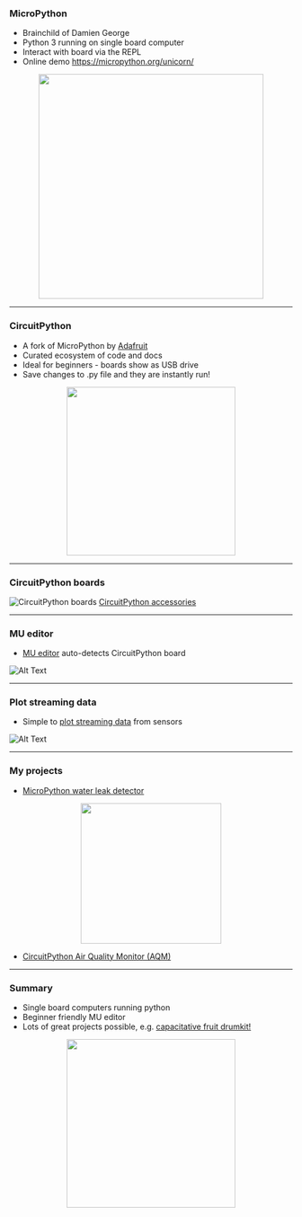 ### MicroPython

* Brainchild of Damien George
* Python 3 running on single board computer
* Interact with board via the REPL
* Online demo https://micropython.org/unicorn/

<p align="center">
<img src="https://www.robotfreak.de/blog/wp-content/uploads/2016/12/MicroPython-Logo.jpg" width="400">
</p>

---

### CircuitPython

* A fork of MicroPython by [Adafruit](https://learn.adafruit.com/welcome-to-circuitpython/what-is-circuitpython)
* Curated ecosystem of code and docs
* Ideal for beginners - boards show as USB drive
* Save changes to .py file and they are instantly run!

<p align="center">
<img src="https://cdn-shop.adafruit.com/1200x900/3403-04.jpg" width="300">
</p>

---

### CircuitPython boards
![CircuitPython boards](https://cdn-learn.adafruit.com/guides/cropped_images/000/001/997/medium640/Micros2.jpg)
[CircuitPython accessories](https://www.adafruit.com/circuitpython)

---

### MU editor

- [MU editor](https://codewith.mu/) auto-detects CircuitPython board

![Alt Text](https://codewith.mu/img/en/mu.gif)

---

### Plot streaming data

- Simple to [plot streaming data](https://codewith.mu/en/tutorials/1.0/plotter) from sensors

![Alt Text](https://codewith.mu/img/en/tutorials/python3_plotter.gif)

---

### My projects

- [MicroPython water leak detector](https://www.hackster.io/robin-cole/micropython-leak-detector-with-adafruit-and-home-assistant-a2fa9e)

<p align="center">
<img src="https://hackster.imgix.net/uploads/attachments/293010/img_3800_myfPzRhOOD.JPG" width="250">
</p>


- [CircuitPython Air Quality Monitor (AQM)](https://github.com/robmarkcole/HASS-circuitpython-air-quality-sensor-node)

---

### Summary

- Single board computers running python
- Beginner friendly MU editor
- Lots of great projects possible, e.g. [capacitative fruit drumkit!](https://learn.adafruit.com/circuitpython-made-easy-on-circuit-playground-express/capacitive-touch)

<p align="center">
<img src="https://cdn-learn.adafruit.com/assets/assets/000/054/836/original/circuitpython_CPXAlligatorFruit.jpg" width="300">
</p>
